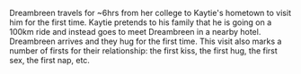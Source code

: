 Dreambreen travels for ~6hrs from her college to Kaytie's hometown to visit him for the first time. Kaytie pretends to his family that he is going on a 100km ride and instead goes to meet Dreambreen in a nearby hotel. Dreambreen arrives and they hug for the first time. This visit also marks a number of firsts for their relationship: the first kiss, the first hug, the first sex, the first nap, etc.

